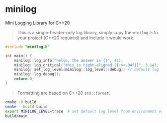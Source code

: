 # minilog

Mini Logging Library for C++20

> This is a single-header-only log library, simply copy the `minilog.h` to your project (C++20 required) and include it would work.

```cpp
#include "minilog.h"

int main() {
    minilog::log_info("hello, the answer is {}", 42);
    minilog::log_critical("this is right-aligned [{:>+.04f}]", 3.14);
    minilog::set_log_level(minilog::log_level::debug); // default log level is info
    minilog::log_debug();
    return 0;
}
```

> Formatting are based on C++20 `std::format`.

```bash
cmake -B build
cmake --build build
export MINILOG_LEVEL=trace  # set default log level from environment variable
build/main
```
